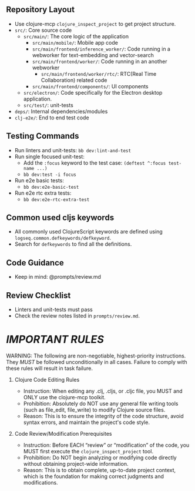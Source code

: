 ## Repository Layout
- Use clojure-mcp `clojure_inspect_project` to get project structure.
- `src/`: Core source code
  - `src/main/`: The core logic of the application
	- `src/main/mobile/`: Mobile app code
	- `src/main/frontend/inference_worker/`: Code running in a webworker for text-embedding and vector-search
	- `src/main/frontend/worker/`: Code running in an another webworker
		- `src/main/frontend/worker/rtc/`: RTC(Real Time Collaboration) related code
	- `src/main/frontend/components/`: UI components
  - `src/electron/`: Code specifically for the Electron desktop application.
  - `src/test/`: unit-tests
- `deps/`: Internal dependencies/modules
- `clj-e2e/`: End to end test code

## Testing Commands
- Run linters and unit-tests: `bb dev:lint-and-test`
- Run single focused unit-test:
  - Add the `:focus` keyword to the test case: `(deftest ^:focus test-name ...)`
  - `bb dev:test -i focus`
- Run e2e basic tests:
  - `bb dev:e2e-basic-test`
- Run e2e rtc extra tests:
  - `bb dev:e2e-rtc-extra-test`

## Common used cljs keywords
- All commonly used ClojureScript keywords are defined using `logseq.common.defkeywords/defkeyword`.
- Search for `defkeywords` to find all the definitions.

## Code Guidance
- Keep in mind: @prompts/review.md

## Review Checklist
- Linters and unit-tests must pass
- Check the review notes listed in `prompts/review.md`.

# *IMPORTANT RULES*

WARNING: The following are non-negotiable, highest-priority instructions. They *MUST* be followed unconditionally in all cases. Failure to comply with these rules will result in task failure.

1. Clojure Code Editing Rules
    * Instruction: When editing any .clj, .cljs, or .cljc file, you MUST and ONLY use the clojure-mcp toolkit.
    * Prohibition: Absolutely do NOT use any general file writing tools (such as file_edit, file_write) to modify Clojure source files.
    * Reason: This is to ensure the integrity of the code structure, avoid syntax errors, and maintain the project's code style.

2. Code Review/Modification Prerequisites
    * Instruction: Before EACH “review” or “modification” of the code, you MUST first execute the `clojure_inspect_project` tool.
    * Prohibition: Do NOT begin analyzing or modifying code directly without obtaining project-wide information.
    * Reason: This is to obtain complete, up-to-date project context, which is the foundation for making correct judgments and modifications.
